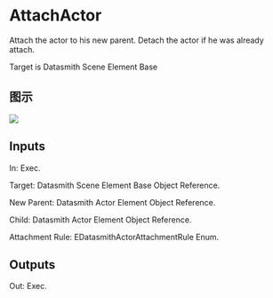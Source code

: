 # AttachActor

Attach the actor to his new parent. Detach the actor if he was already attach.

Target is Datasmith Scene Element Base

## 图示

![]($-20221218-18393740.png)

## Inputs

In: Exec.

Target: Datasmith Scene Element Base Object Reference.

New Parent: Datasmith Actor Element Object Reference.

Child: Datasmith Actor Element Object Reference.

Attachment Rule: EDatasmithActorAttachmentRule Enum.  

## Outputs

Out: Exec.


